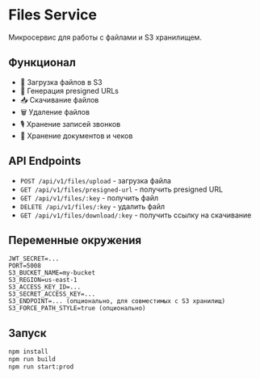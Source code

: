 # Files Service

Микросервис для работы с файлами и S3 хранилищем.

## Функционал

- 📁 Загрузка файлов в S3
- 🔗 Генерация presigned URLs
- 📥 Скачивание файлов
- 🗑️ Удаление файлов
- 🎙️ Хранение записей звонков
- 📄 Хранение документов и чеков

## API Endpoints

- `POST /api/v1/files/upload` - загрузка файла
- `GET /api/v1/files/presigned-url` - получить presigned URL
- `GET /api/v1/files/:key` - получить файл
- `DELETE /api/v1/files/:key` - удалить файл
- `GET /api/v1/files/download/:key` - получить ссылку на скачивание

## Переменные окружения

```env
JWT_SECRET=...
PORT=5008
S3_BUCKET_NAME=my-bucket
S3_REGION=us-east-1
S3_ACCESS_KEY_ID=...
S3_SECRET_ACCESS_KEY=...
S3_ENDPOINT=... (опционально, для совместимых с S3 хранилищ)
S3_FORCE_PATH_STYLE=true (опционально)
```

## Запуск

```bash
npm install
npm run build
npm run start:prod
```





